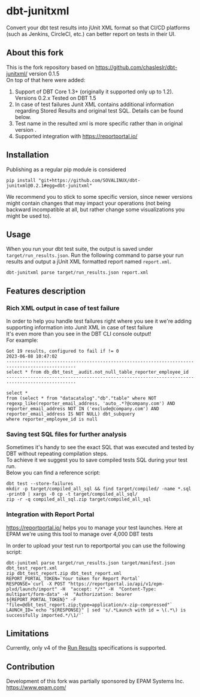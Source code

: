 # dbt-junitxml

Convert your dbt test results into jUnit XML format so that CI/CD platforms (such as Jenkins, CircleCI, etc.)
can better report on tests in their UI.

## About this fork

This is the fork repository based on https://github.com/chasleslr/dbt-junitxml/ version 0.1.5  
On top of that here were added:  
1. Support of DBT Core 1.3+ (originally it supported only up to 1.2). Versions 0.2.x Tested on DBT 1.5
2. In case of test failures Junit XML contains additional information regarding Stored Results and original test SQL. Details can be found below.
3. Test name in the resulted xml is more specific rather than in original version .
4. Supported integration with https://reportportal.io/

## Installation

Publishing as a regular pip module is considered

```shell
pip install "git+https://github.com/SOVALINUX/dbt-junitxml@0.2.1#egg=dbt-junitxml"
```

We recommend you to stick to some specific version, since newer versions might contain changes that may impact your operations (not being backward incompatible at all, but rather change some visualizations you might be used to).  

## Usage

When you run your dbt test suite, the output is saved under `target/run_results.json`. Run the following command
to parse your run results and output a jUnit XML formatted report named `report.xml`.

```shell
dbt-junitxml parse target/run_results.json report.xml
```

## Features description

### Rich XML output in case of test failure
  
In order to help you handle test failures right where you see it we're adding supporting information into Junit XML in case of test failure  
It's even more than you see in the DBT CLI console output!  
For example:  

```
Got 19 results, configured to fail if != 0
2023-06-08 10:47:02
------------------------------------------------------------------------------------------------
select * from db_dbt_test__audit.not_null_table_reporter_employee_id
------------------------------------------------------------------------------------------------

select *
from (select * from "datacatalog"."db"."table" where NOT regexp_like(reporter_email_address, 'auto_.*?@company.com') AND reporter_email_address NOT IN ('exclude@company.com') AND reporter_email_address IS NOT NULL) dbt_subquery
where reporter_employee_id is null
```

### Saving test SQL files for further analysis

Sometimes it's handy to see the exact SQL that was executed and tested by DBT without repeating compilation steps.  
To achieve it we suggest you to save compiled tests SQL during your test run.  
Below you can find a reference script:  
```shell
dbt test --store-failures
mkdir -p target/compiled_all_sql && find target/compiled/ -name *.sql -print0 | xargs -0 cp -t target/compiled_all_sql/
zip -r -q compiled_all_sql.zip target/compiled_all_sql
```

### Integration with Report Portal

https://reportportal.io/ helps you to manage your test launches. Here at EPAM we're using this tool to manage over 4,000 DBT tests  

In order to upload your test run to reportportal you can use the following script:
```shell
dbt-junitxml parse target/run_results.json target/manifest.json dbt_test_report.xml
zip dbt_test_report.zip dbt_test_report.xml
REPORT_PORTAL_TOKEN=`Your token for Report Portal`
RESPONSE=`curl -X POST "https://reportportal.io/api/v1/epm-plxd/launch/import" -H  "accept: */*" -H  "Content-Type: multipart/form-data" -H  "Authorization: bearer ${REPORT_PORTAL_TOKEN}" -F "file=@dbt_test_report.zip;type=application/x-zip-compressed"`
LAUNCH_ID=`echo "${RESPONSE}" | sed 's/.*Launch with id = \(.*\) is successfully imported.*/\1/'`
```

## Limitations

Currently, only v4 of the [Run Results](https://docs.getdbt.com/reference/artifacts/run-results-json) specifications is supported.

## Contribution

Development of this fork was partially sponsored by EPAM Systems Inc. https://www.epam.com/  
